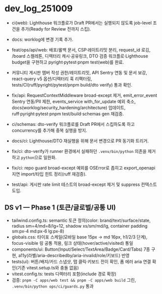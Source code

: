 # dev_log_251009

- ci(web): Lighthouse 워크플로가 Draft PR에서는 실행되지 않도록 job-level 조건을 추가(Ready for Review 전까지 스킵).
- docs: worklog에 변경 기록 추가.

- feat/ops/api/web: 배포/롤백 문서, CSP·레이트리밋 분리, request_id 로깅, /board 스켈레톤, 디렉터리 캐시·공유링크, DTO 검증 워크플로·Lighthouse budget을 구현하고 pyright·pytest·pnpm test(web)를 완료.
- 커뮤니티 게시판 멤버 작성 권한/레이트리밋, API Sentry 연동 및 문서 보강, react-query v5 옵션/디렉터리 훅 리팩터링, tests/CI(ruff/pyright/pytest/pnpm build/dto verify) 통과 확인.
- fix/api: RequestContextMiddleware broad-except 제거, emit_error_event Sentry 연동/PII 제한, events_service with_for_update 예외 축소, docs(worklog/security_hardening/architecture) 업데이트, ruff·pyright·pytest·pnpm test/build·schemas gen 재검증.
- ci/schemas: dto-verify 워크플로를 Draft PR에서 스킵하도록 하고 concurrency를 추가해 중복 실행을 방지.
- docs/ci: Lighthouse/DTO 재실행을 위해 문서 변경으로 PR 동기화 트리거.
 - fix/ci: dto-verify가 runner 환경에서 실패하던 `.venv/bin/python` 의존을 제거하고 `python`으로 일원화.
- fix/ci: repo guard broad-except 예외를 OSError로 좁히고 export_openapi 지연 import/타입 힌트 정리(ruff 재검증).
- test/api: 게시판 rate limit 테스트의 broad-except 제거 및 suppress 컨텍스트 도입.

## DS v1 — Phase 1 (토큰/글로벌/공통 UI)
- tailwind.config.ts: semantic 토큰 정의(color: brand/text/surface/state, radius sm=4/md=8/lg=12, shadow xs/sm/md/lg, container padding sm:px-4 md:px-6 lg:px-8)
- globals.css: 타이포 스케일(모바일 base 15px → md 16px, h1/2/3 단계), focus-visible 링 공통 적용, 링크 상태(hover/active/visited) 통일
- components/ui: Button(Input/Select/TextArea/Badge/Card/Tabs) 7종 구현, a11y(라벨/aria-describedby/aria-invalid/role/키보드) 반영
- tests(ui): 버튼/배지/카드 스냅샷, 탭 클릭·키보드 전이 확인, 폼 에러 aria 연결 확인(기존 vitest.setup.ts와 충돌 없음)
- vitest.config.ts: tests 디렉터리 포함(include 경로 확장)
- 검증: `pnpm -C apps/web test && pnpm -C apps/web build` 그린, `.venv/bin/python ops/ci/guards.py` 통과
